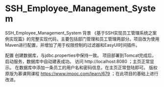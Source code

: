 # SSH_Employee_Management_System
 
SSH_Employee_Management_System
背景
《基于SSH实现员工管理系统之案例实现篇》的完整实现代码，主要包括部门管理和员工管理两部分。项目改为使用Maven进行配置，并增加了用于权限控制的过滤器和EasyUI时间插件。

配置
创建数据库，与jdbc.properties中保持一致。
项目部署到Tomcat完成后，启动服务，数据库中自动建表成功。
访问 http://localhost:8080 ；主页正常显示。
在数据库中添加一条员工的用户名和密码信息，在主页正常登陆即可。
版权
原版为慕课网课程 https://www.imooc.com/learn/679 ；在此项目的基础上进行改进。

